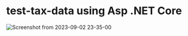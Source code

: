 # test-tax-data using Asp .NET Core

![Screenshot from 2023-09-02 23-35-00](https://github.com/muhajiralfath/test-tax-data/assets/74364395/e4c8b3bd-c0da-4ff4-83f8-89e0cb367aa1)
